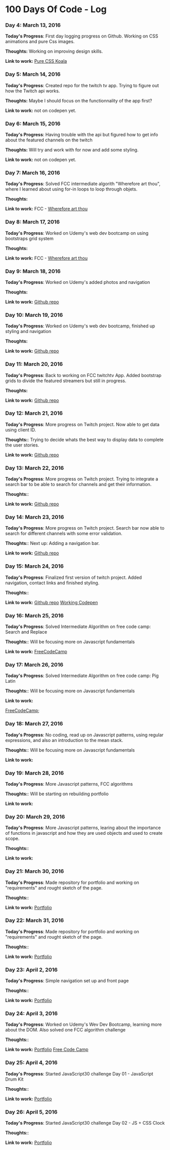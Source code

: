 # 100 Days Of Code - Log

### Day 4: March 13, 2016 

**Today's Progress**: First day logging progress on Github. Working on CSS animations and pure Css images. 

**Thoughts:** Working on improving design skills. 

**Link to work:** [Pure CSS Koala](http://codepen.io/serg_92/pen/qrmLdy)

### Day 5: March 14, 2016 

**Today's Progress**: Created repo for the twitch tv app. Trying to figure out how the Twitch api works. 

**Thoughts:** Maybe I should focus on the functionnality of the app first? 

**Link to work:** 
not on codepen yet. 

### Day 6: March 15, 2016 

**Today's Progress**: Having trouble with the api but figured how to get info about the featured channels on the twitch

**Thoughts:** Will try and work with for now and add some styling.  

**Link to work:** 
not on codepen yet. 

### Day 7: March 16, 2016 

**Today's Progress**: Solved FCC intermediate algorith "Wherefore art thou", where I learned about using for-in loops to loop through objets.

**Thoughts:**  

**Link to work:** 
FCC - [Wherefore art thou](https://www.freecodecamp.com/challenges/wherefore-art-thou)

### Day 8: March 17, 2016 

**Today's Progress**: Worked on Udemy's web dev bootcamp on using bootstraps grid system

**Thoughts:**  

**Link to work:** 
FCC - [Wherefore art thou](https://www.freecodecamp.com/challenges/wherefore-art-thou)

### Day 9: March 18, 2016 

**Today's Progress**: Worked on Udemy's added photos and navigation

**Thoughts:**  

**Link to work:** 
[Github repo](https://github.com/sergrdz7/theImageGallery)

### Day 10: March 19, 2016 

**Today's Progress**: Worked on Udemy's web dev bootcamp, finished up styling and navigation

**Thoughts:**  

**Link to work:** 
[Github repo](https://github.com/sergrdz7/theImageGallery)

### Day 11: March 20, 2016 

**Today's Progress**: Back to working on FCC twitchtv App. Added bootstrap grids to divide the featured streamers but still in progress. 

**Thoughts:**   

**Link to work:** 
[Github repo](https://github.com/sergrdz7/twitchtvApp)

### Day 12: March 21, 2016 

**Today's Progress**: More progress on Twitch project. Now able to get data using client ID. 

**Thoughts:**: Trying to decide whats the best way to display data to complete the user stories.    

**Link to work:** 
[Github repo](https://github.com/sergrdz7/twitchtvApp)

### Day 13: March 22, 2016 

**Today's Progress**: More progress on Twitch project. Trying to integrate a search bar to be able to search for channels and get their information. 

**Thoughts:**: 

**Link to work:** 
[Github repo](https://github.com/sergrdz7/twitchtvApp)

### Day 14: March 23, 2016 

**Today's Progress**: More progress on Twitch project. Search bar now able to search for different channels with some error validation. 

**Thoughts:**: 
Next up: Adding a navigation bar. 

**Link to work:** 
[Github repo](https://github.com/sergrdz7/twitchtvApp)

### Day 15: March 24, 2016 

**Today's Progress**: Finalized first version of twitch project. Added navigation, contact links and finished styling. 

**Thoughts:**: 

**Link to work:** 
[Github repo](https://github.com/sergrdz7/twitchtvApp)
[Working Codepen](https://codepen.io/serg_92/project/editor/ZmzzRX/)

### Day 16: March 25, 2016 

**Today's Progress**: Solved Intermediate Algorithm on free code camp: Search and Replace

**Thoughts:**: Will be focusing more on Javascript fundamentals

**Link to work:** 
[FreeCodeCamp](https://www.freecodecamp.com/challenges/search-and-replace)

### Day 17: March 26, 2016 

**Today's Progress**: Solved Intermediate Algorithm on free code camp: Pig Latin

**Thoughts:**: Will be focusing more on Javascript fundamentals

**Link to work:** 

[FreeCodeCamp](https://www.freecodecamp.com/challenges/pig-latin#?solution=%0Afunction%20translatePigLatin(str)%20%7B%0A%20%2F%2FRegular%20expression%20used%20to%20find%20vowels%20%0A%20var%20regex%20%3D%20%2F%5Baeiou%5D%2Fgi%3B%20%0A%20%2F%2FCheck%20if%20first%20letter%20is%20vowel%0A%20if%20(str%5B0%5D.match(regex))%7B%0A%20%20%20str%20%3D%20str%20%2B%20%22way%22%3B%0A%20%7D%20else%20%7B%0A%20%20%20%2F%2FFind%20where%20the%20vowel%20is%20at%0A%20%20%20var%20vowelIndex%20%3D%20str.indexOf(str.match(regex)%5B0%5D)%3B%0A%20%20%20%2F%2FUse%20that%20index%20to%20divide%20string%20and%20then%20add%20the%20consonants%20to%20the%20end%20with%20%22ay%22%0A%20%20%20str%20%3D%20str.substr(vowelIndex)%20%2B%20str.substring(0%2CvowelIndex)%20%2B%20%22ay%22%3B%20%0A%20%7D%0A%20%20%0A%20%20return%20str%3B%0A%7D%0A%0AtranslatePigLatin(%22consonant%22)%3B%0A);

### Day 18: March 27, 2016 

**Today's Progress**: No coding, read up on Javascript patterns, using regular expressions, and also an introduction to the mean stack. 

**Thoughts:**: Will be focusing more on Javascript fundamentals

**Link to work:** 

### Day 19: March 28, 2016 

**Today's Progress**: More Javascript patterns, FCC algorithms 

**Thoughts:**: Will be starting on rebuilding portfolio

**Link to work:** 

### Day 20: March 29, 2016 

**Today's Progress**: More Javascript patterns, learing about the importance of functions in javascript and how they are used objects and used to create scope. 

**Thoughts:**: 

**Link to work:** 

### Day 21: March 30, 2016 

**Today's Progress**: Made repository for portfolio and working on "requirements" and rought sketch of the page.  

**Thoughts:**: 

**Link to work:** 
[Portfolio](https://github.com/sergrdz7/portfolio)

### Day 22: March 31, 2016 

**Today's Progress**: Made repository for portfolio and working on "requirements" and rought sketch of the page.  

**Thoughts:**: 

**Link to work:** 
[Portfolio](https://github.com/sergrdz7/portfolio)

### Day 23: April 2, 2016 

**Today's Progress**: Simple navigation set up and front page 

**Thoughts:**:

**Link to work:** 
[Portfolio](https://github.com/sergrdz7/portfolio)

### Day 24: April 3, 2016 

**Today's Progress**: Worked on Udemy's Wev Dev Bootcamp, learning more about the DOM. Also solved one FCC algorithm challenge

**Thoughts:**:

**Link to work:** 
[Portfolio](https://github.com/sergrdz7/portfolio)
[Free Code Camp](https://www.freecodecamp.com/challenges/boo-who#?solution=%0Afunction%20booWho(bool)%20%7B%0A%20%20%2F%2F%20What%20is%20the%20new%20fad%20diet%20for%20ghost%20developers%3F%20The%20Boolean.%0A%20%20if(bool%20%3D%3D%3D%20true%20%7C%7C%20bool%20%3D%3D%3D%20false)%7B%0A%20%20%20%20bool%20%3D%20true%3B%20%0A%20%20%7Delse%7B%0A%20%20%20%20bool%20%3D%20false%3B%20%0A%20%20%7D%0A%20%20return%20bool%3B%0A%7D%0A%0AbooWho(null)%3B%0A)

### Day 25: April 4, 2016 

**Today's Progress**: Started JavaScript30 challenge Day 01 - JavaScript Drum Kit

**Thoughts:**:

**Link to work:** 
[Portfolio](https://github.com/sergrdz7/JavaScript30/blob/master/01%20-%20JavaScript%20Drum%20Kit/index-sergrdz7.html)

### Day 26: April 5, 2016 

**Today's Progress**: Started JavaScript30 challenge Day 02 - JS + CSS Clock

**Thoughts:**:

**Link to work:** 
[Portfolio](https://github.com/sergrdz7/JavaScript30/blob/master/02%20-%20JS%20and%20CSS%20Clock/index-sergrdz7.html)




<!--
### Day 0: February 30, 2016 (Example 2)
##### (delete me or comment me out)

**Today's Progress**: Fixed CSS, worked on canvas functionality for the app.

**Thoughts**: I really struggled with CSS, but, overall, I feel like I am slowly getting better at it. Canvas is still new for me, but I managed to figure out some basic functionality.

**Link(s) to work**: [Calculator App](http://www.example.com)


### Day 1: June 27, Monday

**Today's Progress**: I've gone through many exercises on FreeCodeCamp.

**Thoughts** I've recently started coding, and it's a great feeling when I finally solve an algorithm challenge after a lot of attempts and hours spent.

**Link(s) to work**
1. [Find the Longest Word in a String](https://www.freecodecamp.com/challenges/find-the-longest-word-in-a-string)
2. [Title Case a Sentence](https://www.freecodecamp.com/challenges/title-case-a-sentence)
-->
